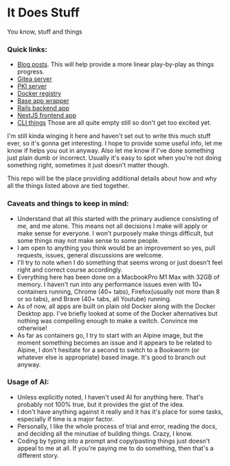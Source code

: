 # It Does Stuff
You know, stuff and things

### Quick links:
- [Blog posts](https://danengle.github.io/). This will help provide a more linear play-by-play as things progress.
- [Gitea server](https://github.com/danengle/it-does-stuff-gitea)
- [PKI server](https://github.com/danengle/it-does-stuff-pki)
- [Docker registry](https://github.com/danengle/it-does-stuff-registry)
- [Base app wrapper](https://github.com/danengle/it-does-stuff-app)
- [Rails backend app](https://github.com/danengle/it-does-stuff-rails)
- [NextJS frontend app](https://github.com/danengle/it-does-stuff-nextjs)
- [CLI things](https://github.com/danengle/it-does-stuff-cli)
Those are all quite empty still so don't get too excited yet.

I'm still kinda winging it here and haven't set out to write this much stuff ever, so it's gonna get interesting. I hope to provide some useful info, let me know if helps you out in anyway. Also let me know if I've done something just plain dumb or incorrect. Usually it's easy to spot when you're not doing something right, sometimes it just doesn't matter though.

This repo will be the place providing additional details about how and why all the things listed above are tied together.

### Caveats and things to keep in mind:
- Understand that all this started with the primary audience consisting of me, and me alone. This means not all decisions I make will apply or make sense for everyone. I won't purposely make things difficult, but some things may not make sense to some people.
- I am open to anything you think would be an improvement so yes, pull requests, issues, general discussions are welcome.
- I'll try to note when I do something that seems wrong or just doesn't feel right and correct course accordingly.
- Everything here has been done on a MacbookPro M1 Max with 32GB of memory. I haven't run into any performance issues even with 10+ containers running, Chrome (40+ tabs), Firefox(usually not more than 8 or so tabs), and Brave (40+ tabs, all Youtube) running.
- As of now, all apps are built on plain old Docker along with the Docker Desktop app. I've briefly looked at some of the Docker alternatives but nothing was compelling enough to make a switch. Convince me otherwise!
- As far as containers go, I try to start with an Alpine image, but the moment something becomes an issue and it appears to be related to Alpine, I don't hesitate for a second to switch to a Bookworm (or whatever else is appropriate) based image. It's good to branch out anyway.

### Usage of AI:
- Unless explicitly noted, I haven't used AI for anything here. That's probably not 100% true, but it provides the gist of the idea.
- I don't have anything against it really and it has it's place for some tasks, especially if time is a major factor.
- Personally, I like the whole process of trial and error, reading the docs, and deciding all the minutiae of building things. Crazy, I know.
- Coding by typing into a prompt and copy/pasting things just doesn't appeal to me at all. If you're paying me to do something, then that's a different story.

